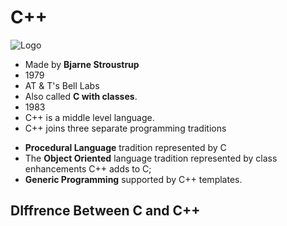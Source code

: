 # C++

![Logo](https://avatars.githubusercontent.com/u/13841574?s=400&v=4)

* Made by **Bjarne Stroustrup**
* 1979
* AT & T's Bell Labs
* Also called **C with classes**.
* 1983
* C++ is a middle level language.
* C++ joins three separate programming traditions
- **Procedural Language** tradition represented by C
- The **Object Oriented** language tradition represented by class enhancements C++ adds to C;
- **Generic Programming** supported by C++ templates.

## DIffrence Between C and C++

